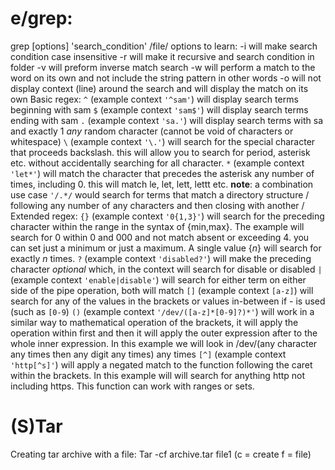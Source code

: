 # **e/grep:**

grep [options] 'search_condition' /file/
options to learn:
	-i      will make search condition case insensitive
	-r      will make it recursive and search condition in folder
	-v     will preform inverse match search
	-w    will perform a match to the word on its own and not include the string pattern in other           words 
	-o    will not display context (line) around the search and will display the match on its own
Basic regex:
	`^`      (example context `'^sam'`) will display search terms beginning with sam
	`$`      (example context `'sam$'`) will display search terms ending with sam
	`.`      (example context `'sa.'`) will display search terms with sa and exactly 1 *any* random character (cannot be void of characters or whitespace)
     `\`      (example context  `'\.'`) will search for the special character that proceeds backslash. this will allow you to search for period, asterisk etc. without accidentally searching for all character.
     `*`     (example context `'let*'`) will match the character that precedes the asterisk any number of times, including 0. this will match le, let, lett, lettt etc.
     **note**: a combination use case `'/.*/` would search for terms that match a directory structure / following any number of any characters and then closing with another /
Extended regex:
     `{}`   (example context `'0{1,3}'`) will search for the preceding character within the range in the syntax of {min,max}. The example will search for 0 within 0 and 000 and not match absent or exceeding 4. you can set just a minimum or just a maximum. A single value {*n*} will search for exactly *n* times.
     `?`    (example context `'disabled?'`) will make the preceding character *optional* which, in the context will search for disable or disabled
     `|`    (example context `'enable|disable'`) will search for either term on either side of the pipe operation, both will match
     `[]`  (example context `[a-z]`) will search for any of the values in the brackets or values in-between if - is used (such as `[0-9`)
     `()`  (example context `'/dev/([a-z]*[0-9]?)*'`) will work in a similar way to mathematical operation of the brackets, it will apply the operation within first and then it will apply the outer expression after to the whole inner expression. In this example we will look in /dev/(any character any times then any digit any times) any times
     `[^]` (example context `'http[^s]'`) will apply a negated match to the function following the caret within the brackets. In this example will will search for anything http not including https. This function can work with ranges or sets.


# (S)Tar
Creating tar archive with a file:
Tar -cf archive.tar file1
(c = create f = file)